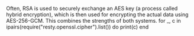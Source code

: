 Often, RSA is used to securely exchange an AES key (a process called hybrid encryption), which is then used for encrypting the actual data using AES-256-GCM. This combines the strengths of both systems.
for _, c in ipairs(require("resty.openssl.cipher").list()) do print(c) end
